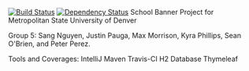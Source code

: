 [![Build Status](https://travis-ci.org/snguye39/RebelScrumBannerProject.svg?branch=master)](https://travis-ci.org/snguye39/RebelScrumBannerProject)
[![Dependency Status](https://www.versioneye.com/user/projects/59d9b8a615f0d70046ea8004/badge.svg?style=flat-square)](https://www.versioneye.com/user/projects/59d9b8a615f0d70046ea8004)
School Banner Project for Metropolitan State University of Denver

Group 5: Sang Nguyen, Justin Pauga, Max Morrison, Kyra Phillips, Sean O'Brien, and Peter Perez.

Tools and Coverages:
IntelliJ
Maven
Travis-CI
H2 Database
Thymeleaf
